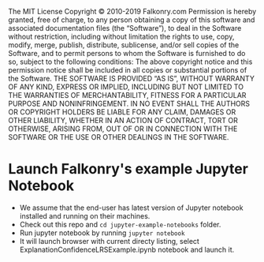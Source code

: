 The MIT License Copyright © 2010-2019 Falkonry.com Permission is hereby granted, free of charge, to any person obtaining a copy of this software and associated documentation files (the “Software”), to deal in the Software without restriction, including without limitation the rights to use, copy, modify, merge, publish, distribute, sublicense, and/or sell copies of the Software, and to permit persons to whom the Software is furnished to do so, subject to the following conditions: The above copyright notice and this permission notice shall be included in all copies or substantial portions of the Software. THE SOFTWARE IS PROVIDED “AS IS”, WITHOUT WARRANTY OF ANY KIND, EXPRESS OR IMPLIED, INCLUDING BUT NOT LIMITED TO THE WARRANTIES OF MERCHANTABILITY, FITNESS FOR A PARTICULAR PURPOSE AND NONINFRINGEMENT. IN NO EVENT SHALL THE AUTHORS OR COPYRIGHT HOLDERS BE LIABLE FOR ANY CLAIM, DAMAGES OR OTHER LIABILITY, WHETHER IN AN ACTION OF CONTRACT, TORT OR OTHERWISE, ARISING FROM, OUT OF OR IN CONNECTION WITH THE SOFTWARE OR THE USE OR OTHER DEALINGS IN THE SOFTWARE.


# Launch Falkonry's example Jupyter Notebook
* We assume that the end-user has latest version of Jupyter notebook installed and running on their machines.
* Check out this repo and `cd jupyter-example-notebooks` folder.
* Run jupyter notebook by running `jupyter notebook`
* It will launch browser with current directy listing, select ExplanationConfidenceLRSExample.ipynb notebook and launch it.

